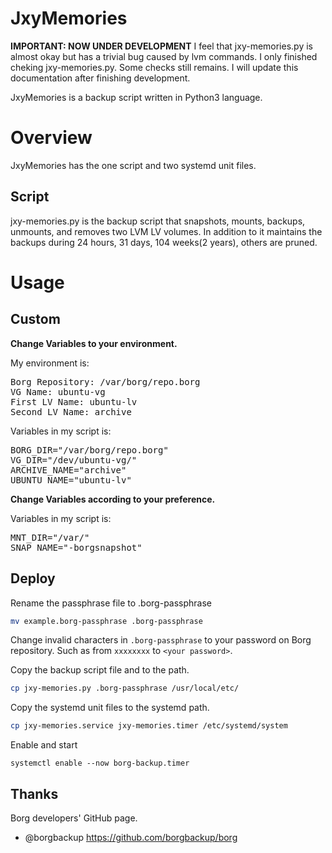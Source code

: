 # JxyMemories

**IMPORTANT: NOW UNDER DEVELOPMENT**
I feel that jxy-memories.py is almost okay but has a trivial bug caused by lvm commands.
I only finished cheking jxy-memories.py. Some checks still remains.
I will update this documentation after finishing development.

JxyMemories is a backup script written in Python3 language.

# Overview
JxyMemories has the one script and two systemd unit files.

## Script

jxy-memories.py is the backup script that snapshots, mounts, backups, unmounts, and removes two LVM LV volumes.
In addition to it maintains the backups during 24 hours, 31 days, 104 weeks(2 years), others are pruned.

# Usage

## Custom

**Change Variables to your environment.**

My environment is:
<pre>
Borg Repository: /var/borg/repo.borg
VG Name: ubuntu-vg
First LV Name: ubuntu-lv
Second LV Name: archive
</pre>

Variables in my script is:
<pre>
BORG_DIR="/var/borg/repo.borg"
VG_DIR="/dev/ubuntu-vg/"
ARCHIVE_NAME="archive"
UBUNTU_NAME="ubuntu-lv"
</pre>

**Change Variables according to your preference.**

Variables in my script is:
<pre>
MNT_DIR="/var/"
SNAP_NAME="-borgsnapshot"
</pre>

## Deploy

Rename the passphrase file to .borg-passphrase
```bash
mv example.borg-passphrase .borg-passphrase
```
Change invalid characters in `.borg-passphrase` to your password on Borg repository.
Such as from `xxxxxxxx` to `<your password>`.

Copy the backup script file and to the path.
```bash
cp jxy-memories.py .borg-passphrase /usr/local/etc/
```

Copy the systemd unit files to the systemd path.
```bash
cp jxy-memories.service jxy-memories.timer /etc/systemd/system
```
Enable and start
```
systemctl enable --now borg-backup.timer
```

## Thanks
Borg developers' GitHub page.
- @borgbackup https://github.com/borgbackup/borg
